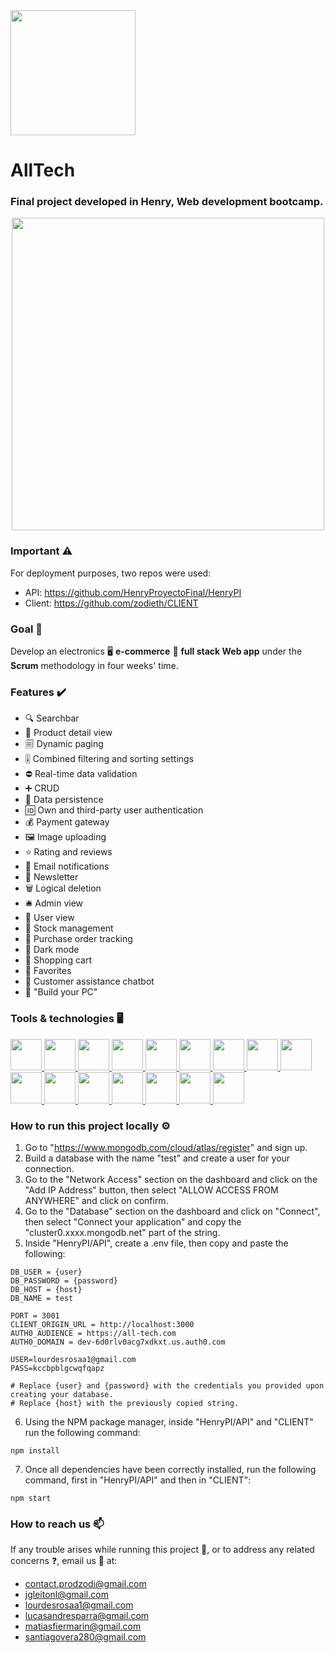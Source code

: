 <div align="left">
  <a href="https://www.soyhenry.com/">
    <img src="https://user-images.githubusercontent.com/108427945/220423842-b40a485f-734b-418e-81f7-6ddfa23acd99.png" width="200" >
  </a>
</div>

# **AllTech** #
### Final project developed in Henry, Web development bootcamp. ###
<div align="center">
  <a href="https://client-ochre-five.vercel.app/">
    <img src="https://user-images.githubusercontent.com/108427945/221656973-c5822912-0e2e-4333-a80b-cb395beb475e.png" width="500" >
  </a>
</div>

### Important ⚠️ ###
For deployment purposes, two repos were used:
- API: https://github.com/HenryProyectoFinal/HenryPI
- Client: https://github.com/zodieth/CLIENT

### Goal 🏁 ###
Develop an electronics 🖥️ **e-commerce** 🛒 **full stack Web app** under the **Scrum** methodology in four weeks' time.

### Features ✔️ ###
- 🔍 Searchbar
- 📑 Product detail view
- 🗐 Dynamic paging
- 🎚️ Combined filtering and sorting settings
- ⛔ Real-time data validation
- ➕ CRUD
- 📌 Data persistence
- 🆔 Own and third-party user authentication
- 💰 Payment gateway
- 🖼️ Image uploading
- ⭐ Rating and reviews
- 📧 Email notifications
- 📰 Newsletter
- 🗑️ Logical deletion
- 🛎️ Admin view
- 🧍 User view
- 📒 Stock management
- 📍 Purchase order tracking
- 🌙 Dark mode
- 🛒 Shopping cart
- 🧡 Favorites
- 💬 Customer assistance chatbot
- 🔧 "Build your PC"

### Tools & technologies 🖥️ ###
  <a href="https://developer.mozilla.org/en-US/docs/Web/JavaScript">
   <img src="https://user-images.githubusercontent.com/108427945/220447577-2d40e53b-d911-4919-9df8-1a832e7264e1.png" width="50" height="50" >
  </a>
  <a href="https://www.typescriptlang.org/">
   <img src="https://user-images.githubusercontent.com/108427945/220797241-e4531353-02ae-4f36-960e-a90259867b9f.png" width="50" height="50" >
  </a>
  <a href="https://developer.mozilla.org/en-US/docs/Web/HTML">
   <img src="https://user-images.githubusercontent.com/108427945/220448197-9361ad94-2867-4aca-8bcd-3a4ddb2b499c.png" width="50" height="50" >
  </a>
  <a href="https://developer.mozilla.org/en-US/docs/Web/CSS">
   <img src="https://user-images.githubusercontent.com/108427945/220448406-7bcd41a4-e0c3-4d97-8901-6ec45c3effa5.png" width="50" height="50" >
  </a>
  <a href="https://www.mongodb.com/">
   <img src="https://user-images.githubusercontent.com/108427945/220798061-16bd9b8a-e763-4004-b95a-1bfecd456404.png" width="50" height="50" >
  </a>
  <a href="https://mongoosejs.com/">
   <img src="https://user-images.githubusercontent.com/108427945/220798508-6728ea7d-e461-4df5-a24a-f6a378dca838.png" width="50" height="50" >
  </a>
  <a href="https://nodejs.org/en/">
   <img src="https://user-images.githubusercontent.com/108427945/220450396-5786cd98-e2ce-47e8-b15f-056a251bd01b.png" width="50" height="50" >
  </a>
  <a href="https://expressjs.com/">
   <img src="https://user-images.githubusercontent.com/108427945/220450657-a17aca01-f90d-4843-9137-20bca9668a22.png" width="50" height="50" >
  </a>
  <a href="https://reactjs.org/">
   <img src="https://user-images.githubusercontent.com/108427945/220451016-cfb63adb-0aa4-493a-bef0-e090e301b3b1.png" width="50" height="50" >
  </a>
  <a href="https://redux.js.org/">
   <img src="https://user-images.githubusercontent.com/108427945/220451188-0dd37557-2067-4058-b6bc-eb14377f334c.png" width="50" height="50" >
  </a>
  <a href="https://auth0.com/">
   <img src="https://user-images.githubusercontent.com/108427945/220799198-a8e6e836-f9d1-436b-9853-515d6cc769bd.png" width="50" height="50" >
  </a>
  <a href="https://www.mercadopago.com.co/developers/es/docs/sdks-library/landing">
   <img src="https://user-images.githubusercontent.com/108427945/221325344-8d1808cf-d111-4b5e-89c8-6182a24d6e05.png" width="50" height="50" >
  </a>
  <a href="https://chakra-ui.com/">
   <img src="https://user-images.githubusercontent.com/108427945/221325099-edcd7f9b-2ff1-4a9a-a2dc-858588b41921.png" width="50" height="50" >
  </a>
  <a href="https://cloudinary.com/">
   <img src="https://user-images.githubusercontent.com/108427945/221325588-709c145a-2c32-42e0-b634-1e420ac19936.png" width="50" height="50" >
  </a>
  <a href="https://nodemailer.com/about/">
   <img src="https://user-images.githubusercontent.com/108427945/221325726-bdd6a1e9-c37f-427c-bdb7-5f03f9aaf7dd.png" width="50" height="50" >
  </a>
  <a href="https://git-scm.com/">
   <img src="https://user-images.githubusercontent.com/108427945/220799354-9b2a07b1-d80c-4684-9bc3-33ce34d8f2e5.png" width="50" height="50" >
  </a>

### How to run this project locally ⚙️ ###
1. Go to "https://www.mongodb.com/cloud/atlas/register" and sign up.
2. Build a database with the name "test" and create a user for your connection.
3. Go to the "Network Access" section on the dashboard and click on the "Add IP Address" button, then select "ALLOW ACCESS FROM ANYWHERE" and click on confirm.
4. Go to the "Database" section on the dashboard and click on "Connect", then select "Connect your application" and copy the "cluster0.xxxx.mongodb.net" part of the string.
5. Inside "HenryPI/API", create a .env file, then copy and paste the following:
```
DB_USER = {user}
DB_PASSWORD = {password}
DB_HOST = {host}
DB_NAME = test

PORT = 3001
CLIENT_ORIGIN_URL = http://localhost:3000
AUTH0_AUDIENCE = https://all-tech.com
AUTH0_DOMAIN = dev-6d0rlv0acg7xdkxt.us.auth0.com

USER=lourdesrosaa1@gmail.com
PASS=kccbpblgcwqfqapz

# Replace {user} and {password} with the credentials you provided upon creating your database.
# Replace {host} with the previously copied string. 
```
6. Using the NPM package manager, inside "HenryPI/API" and "CLIENT" run the following command:
```
npm install
```
7. Once all dependencies have been correctly installed, run the following command, first in "HenryPI/API" and then in "CLIENT":
```
npm start
```
### How to reach us 📫 ###
If any trouble arises while running this project 🚩, or to address any related concerns ❓, email us 📧 at:
- contact.prodzodi@gmail.com
- jgleitonl@gmail.com
- lourdesrosaa1@gmail.com
- lucasandresparra@gmail.com
- matiasfiermarin@gmail.com
- santiagovera280@gmail.com
